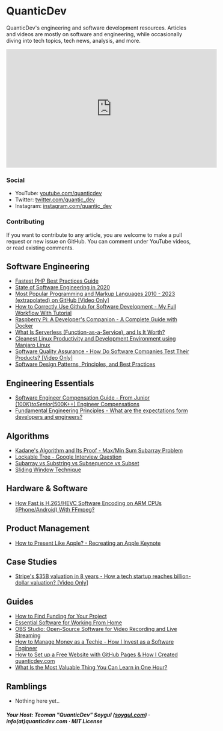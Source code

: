 # QuanticDev
QuanticDev's engineering and software development resources.
Articles and videos are mostly on software and engineering, while occasionally diving into tech topics, tech news, analysis, and more.

<p><iframe width="560" height="315" src="https://www.youtube.com/embed/7CC8d-AbQv8" frameborder="0" allow="accelerometer; autoplay; encrypted-media; gyroscope; picture-in-picture" allowfullscreen></iframe></p>

### Social
* YouTube: [youtube.com/quanticdev](https://www.youtube.com/quanticdev)
* Twitter: [twitter.com/quantic_dev](https://twitter.com/quantic_dev)
* Instagram: [instagram.com/quantic_dev](https://www.instagram.com/quantic_dev)

### Contributing
If you want to contribute to any article, you are welcome to make a pull request or new issue on GitHub. You can comment under YouTube videos, or read existing comments.

## Software Engineering
* [Fastest PHP Best Practices Guide](/articles/fastest-php-best-practices)
* [State of Software Engineering in 2020](/articles/software-engineering-in-2020)
* [Most Popular Programming and Markup Languages 2010 - 2023 (extrapolated) on GitHub [Video Only]](https://www.youtube.com/watch?v=LjWn2aJ3o2g)
* [How to Correctly Use Github for Software Development - My Full Workflow With Tutorial](/articles/how-to-use-github)
* [Raspberry Pi: A Developer's Companion - A Complete Guide with Docker](/articles/raspberry-pi-guide-for-developers)
* [What Is Serverless (Function-as-a-Service), and Is It Worth?](/articles/serverless)
* [Cleanest Linux Productivity and Development Environment using Manjaro Linux](/articles/manjaro-linux-productivity-machine)
* [Software Quality Assurance - How Do Software Companies Test Their Products? [Video Only]](https://www.youtube.com/watch?v=ztb8HNc2kCU)
* [Software Design Patterns, Principles, and Best Practices](/articles/software-design-patterns)

## Engineering Essentials
* [Software Engineer Compensation Guide - From Junior ($100K) to Senior ($500K++) Engineer Compensations](/articles/software-engineer-compensation-guide)
* [Fundamental Engineering Principles - What are the expectations form developers and engineers?](/articles/engineering-principles)

## Algorithms
* [Kadane's Algorithm and Its Proof - Max/Min Sum Subarray Problem](/algorithms/dynamic-programming/kadanes-algorithm)
* [Lockable Tree - Google Interview Question](/algorithms/trees/lockable-tree)
* [Subarray vs Substring vs Subsequence vs Subset](/algorithms/primitives/subarray-vs-substring-vs-subsequence-vs-subset)
* [Sliding Window Technique](/algorithms/dynamic-programming/sliding-window)

## Hardware & Software
* [How Fast is H.265/HEVC Software Encoding on ARM CPUs (iPhone/Android) With FFmpeg?](/articles/h265-encoding-on-arm-cpus)

## Product Management
* [How to Present Like Apple? - Recreating an Apple Keynote](/articles/how-to-present-like-apple)

## Case Studies
* [Stripe's $35B valuation in 8 years - How a tech startup reaches billion-dollar valuation? [Video Only]](https://www.youtube.com/watch?v=nlFAbBvu7hA)

## Guides
* [How to Find Funding for Your Project](/articles/how-to-fund-your-project)
* [Essential Software for Working From Home](/articles/essential-software-for-working-from-home)
* [OBS Studio: Open-Source Software for Video Recording and Live Streaming](/articles/obs-studio)
* [How to Manage Money as a Techie - How I Invest as a Software Engineer](/articles/how-to-manage-money)
* [How to Set up a Free Website with GitHub Pages & How I Created quanticdev.com](/articles/website-with-github-pages)
* [What Is the Most Valuable Thing You Can Learn in One Hour?](/articles/most-valuable-thing-to-learn-in-one-hour)

## Ramblings
* Nothing here yet..

##### Your Host: Teoman "QuanticDev" Soygul ([soygul.com](https://soygul.com)) · info(at)quanticdev.com · MIT License
